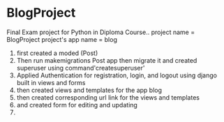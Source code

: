 # BlogProject
Final Exam project for Python in Diploma Course..
project name = BlogProject
project's app name = blog
1. first created a moded (Post)
2. Then run makemigrations Post app then migrate it and created superuser using command'createsuperuser'
3. Applied Authentication for registration, login, and logout using django built in views and forms
4. then created views and templates for the app blog
5. then created corresponding url link for the views and templates
6. and created form for editing and updating
7. 
